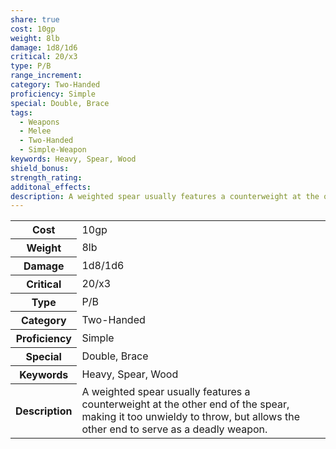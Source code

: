 ```yaml
---
share: true
cost: 10gp
weight: 8lb
damage: 1d8/1d6
critical: 20/x3
type: P/B
range_increment: 
category: Two-Handed
proficiency: Simple
special: Double, Brace
tags:
  - Weapons
  - Melee
  - Two-Handed
  - Simple-Weapon
keywords: Heavy, Spear, Wood
shield_bonus: 
strength_rating: 
additonal_effects: 
description: A weighted spear usually features a counterweight at the other end of the spear, making it too unwieldy to throw, but allows the other end to serve as a deadly weapon.
---
```

<p><span dir="ltr" style="overflow-x: auto;"><table><tbody><tr><th dir="ltr">Cost</th><td dir="ltr">10gp</td></tr><tr><th dir="ltr">Weight</th><td dir="ltr">8lb</td></tr><tr><th dir="ltr">Damage</th><td dir="ltr">1d8/1d6</td></tr><tr><th dir="ltr">Critical</th><td dir="ltr">20/x3</td></tr><tr><th dir="ltr">Type</th><td dir="ltr">P/B</td></tr><tr><th dir="ltr">Category</th><td dir="ltr">Two-Handed</td></tr><tr><th dir="ltr">Proficiency</th><td dir="ltr">Simple</td></tr><tr><th dir="ltr">Special</th><td dir="ltr">Double, Brace</td></tr><tr><th dir="ltr">Keywords</th><td dir="ltr">Heavy, Spear, Wood</td></tr><tr><th dir="ltr">Description</th><td dir="ltr">A weighted spear usually features a counterweight at the other end of the spear, making it too unwieldy to throw, but allows the other end to serve as a deadly weapon.</td></tr></tbody></table></span></p>

